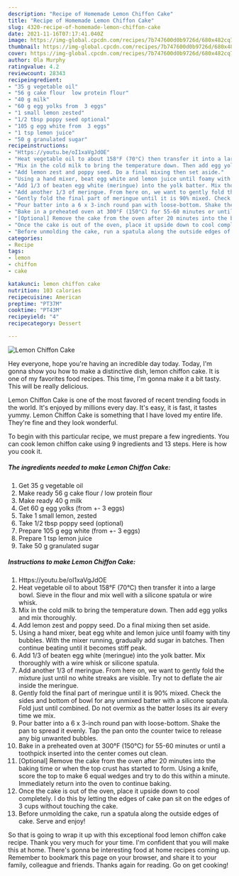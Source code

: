 ```yaml
---
description: "Recipe of Homemade Lemon Chiffon Cake"
title: "Recipe of Homemade Lemon Chiffon Cake"
slug: 4320-recipe-of-homemade-lemon-chiffon-cake
date: 2021-11-16T07:17:41.040Z
image: https://img-global.cpcdn.com/recipes/7b747600d0b9726d/680x482cq70/lemon-chiffon-cake-recipe-main-photo.jpg
thumbnail: https://img-global.cpcdn.com/recipes/7b747600d0b9726d/680x482cq70/lemon-chiffon-cake-recipe-main-photo.jpg
cover: https://img-global.cpcdn.com/recipes/7b747600d0b9726d/680x482cq70/lemon-chiffon-cake-recipe-main-photo.jpg
author: Ola Murphy
ratingvalue: 4.2
reviewcount: 28343
recipeingredient:
- "35 g vegetable oil"
- "56 g cake flour  low protein flour"
- "40 g milk"
- "60 g egg yolks from  3 eggs"
- "1 small lemon zested"
- "1/2 tbsp poppy seed optional"
- "105 g egg white from  3 eggs"
- "1 tsp lemon juice"
- "50 g granulated sugar"
recipeinstructions:
- "Https://youtu.be/oI1xaVgJdOE"
- "Heat vegetable oil to about 158°F (70°C) then transfer it into a large bowl. Sieve in the flour and mix well with a silicone spatula or wire whisk."
- "Mix in the cold milk to bring the temperature down. Then add egg yolks and mix thoroughly."
- "Add lemon zest and poppy seed. Do a final mixing then set aside."
- "Using a hand mixer, beat egg white and lemon juice until foamy with tiny bubbles. With the mixer running, gradually add sugar in batches. Then continue beating until it becomes stiff peak."
- "Add 1/3 of beaten egg white (meringue) into the yolk batter. Mix thoroughly with a wire whisk or silicone spatula."
- "Add another 1/3 of meringue. From here on, we want to gently fold the mixture just until no white streaks are visible. Try not to deflate the air inside the meringue."
- "Gently fold the final part of meringue until it is 90% mixed. Check the sides and bottom of bowl for any unmixed batter with a silicone spatula. Fold just until combined. Do not overmix as the batter loses its air every time we mix."
- "Pour batter into a 6 x 3-inch round pan with loose-bottom. Shake the pan to spread it evenly. Tap the pan onto the counter twice to release any big unwanted bubbles."
- "Bake in a preheated oven at 300°F (150°C) for 55-60 minutes or until a toothpick inserted into the center comes out clean."
- "[Optional] Remove the cake from the oven after 20 minutes into the baking time or when the top crust has started to form. Using a knife, score the top to make 6 equal wedges and try to do this within a minute. Immediately return into the oven to continue baking."
- "Once the cake is out of the oven, place it upside down to cool completely. I do this by letting the edges of cake pan sit on the edges of 3 cups without touching the cake."
- "Before unmolding the cake, run a spatula along the outside edges of cake. Serve and enjoy!"
categories:
- Recipe
tags:
- lemon
- chiffon
- cake

katakunci: lemon chiffon cake 
nutrition: 103 calories
recipecuisine: American
preptime: "PT37M"
cooktime: "PT43M"
recipeyield: "4"
recipecategory: Dessert

---
```



![Lemon Chiffon Cake](https://img-global.cpcdn.com/recipes/7b747600d0b9726d/680x482cq70/lemon-chiffon-cake-recipe-main-photo.jpg)

Hey everyone, hope you're having an incredible day today. Today, I'm gonna show you how to make a distinctive dish, lemon chiffon cake. It is one of my favorites food recipes. This time, I'm gonna make it a bit tasty. This will be really delicious.



Lemon Chiffon Cake is one of the most favored of recent trending foods in the world. It's enjoyed by millions every day. It's easy, it is fast, it tastes yummy. Lemon Chiffon Cake is something that I have loved my entire life. They're fine and they look wonderful.


To begin with this particular recipe, we must prepare a few ingredients. You can cook lemon chiffon cake using 9 ingredients and 13 steps. Here is how you cook it.

<!--inarticleads1-->

##### The ingredients needed to make Lemon Chiffon Cake:

1. Get 35 g vegetable oil
1. Make ready 56 g cake flour / low protein flour
1. Make ready 40 g milk
1. Get 60 g egg yolks (from +- 3 eggs)
1. Take 1 small lemon, zested
1. Take 1/2 tbsp poppy seed (optional)
1. Prepare 105 g egg white (from +- 3 eggs)
1. Prepare 1 tsp lemon juice
1. Take 50 g granulated sugar




<!--inarticleads2-->

##### Instructions to make Lemon Chiffon Cake:

1. Https://youtu.be/oI1xaVgJdOE
1. Heat vegetable oil to about 158°F (70°C) then transfer it into a large bowl. Sieve in the flour and mix well with a silicone spatula or wire whisk.
1. Mix in the cold milk to bring the temperature down. Then add egg yolks and mix thoroughly.
1. Add lemon zest and poppy seed. Do a final mixing then set aside.
1. Using a hand mixer, beat egg white and lemon juice until foamy with tiny bubbles. With the mixer running, gradually add sugar in batches. Then continue beating until it becomes stiff peak.
1. Add 1/3 of beaten egg white (meringue) into the yolk batter. Mix thoroughly with a wire whisk or silicone spatula.
1. Add another 1/3 of meringue. From here on, we want to gently fold the mixture just until no white streaks are visible. Try not to deflate the air inside the meringue.
1. Gently fold the final part of meringue until it is 90% mixed. Check the sides and bottom of bowl for any unmixed batter with a silicone spatula. Fold just until combined. Do not overmix as the batter loses its air every time we mix.
1. Pour batter into a 6 x 3-inch round pan with loose-bottom. Shake the pan to spread it evenly. Tap the pan onto the counter twice to release any big unwanted bubbles.
1. Bake in a preheated oven at 300°F (150°C) for 55-60 minutes or until a toothpick inserted into the center comes out clean.
1. [Optional] Remove the cake from the oven after 20 minutes into the baking time or when the top crust has started to form. Using a knife, score the top to make 6 equal wedges and try to do this within a minute. Immediately return into the oven to continue baking.
1. Once the cake is out of the oven, place it upside down to cool completely. I do this by letting the edges of cake pan sit on the edges of 3 cups without touching the cake.
1. Before unmolding the cake, run a spatula along the outside edges of cake. Serve and enjoy!




So that is going to wrap it up with this exceptional food lemon chiffon cake recipe. Thank you very much for your time. I'm confident that you will make this at home. There's gonna be interesting food at home recipes coming up. Remember to bookmark this page on your browser, and share it to your family, colleague and friends. Thanks again for reading. Go on get cooking!
